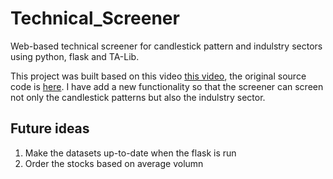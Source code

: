 # Technical_Screener

Web-based technical screener for candlestick pattern and indulstry sectors using python, flask and TA-Lib. 

This project was built based on this video [this video](https://www.youtube.com/watch?v=GdlFhF6gjKo&t=2s&ab_channel=PartTimeLarry), the original source code is [here](https://www.youtube.com/watch?v=GdlFhF6gjKo&t=2s&ab_channel=PartTimeLarry). I have add a new functionality so that the screener can screen not only the candlestick patterns but also the indulstry sector.

## Future ideas
1. Make the datasets up-to-date when the flask is run
2. Order the stocks based on average volumn
